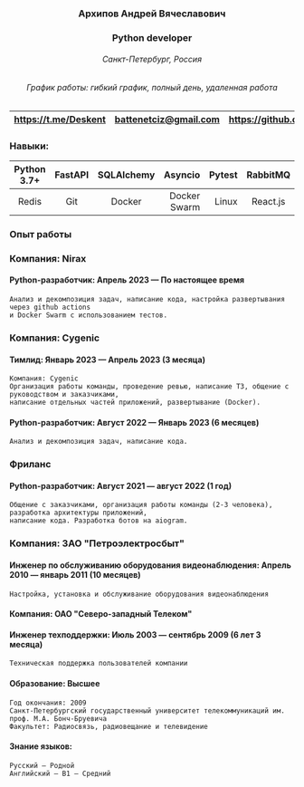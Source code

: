 ### <center> Архипов Андрей Вячеславович
### <center> Python developer</center>
###### <center>Санкт-Петербург, Россия</center>
###### <center>График работы: гибкий график, полный день, удаленная работа</center>

|<center><https://t.me/Deskent> | <center>[battenetciz@gmail.com](battenetciz@gmail.com) | <center><https://github.com/Deskent> |
|------------------------------:|-------------------------------------------------------:|-------------------------------------:|

### Навыки:
| Python 3.7+     |   FastAPI    |      SQLAlchemy |<center>Asyncio| Pytest |          RabbitMQ | PostgreSQL |
|-----------------|:------------:|----------------:|--------------:|-------:|------------------:|-----------:|
| <center>Redis   | <center>Git  | <center>Docker  | Docker Swarm  | Linux  | <center>React.js  |   HTML/CSS |

### Опыт работы
### Компания: Nirax 
#### Python-разработчик: Апрель 2023 — По настоящее время
    Анализ и декомпозиция задач, написание кода, настройка развертывания через github actions 
    и Docker Swarm с использованием тестов.
### Компания: Cygenic 
#### Тимлид: Январь 2023 — Апрель 2023 (3 месяца)
    Компания: Cygenic
    Организация работы команды, проведение ревью, написание ТЗ, общение с руководством и заказчиками, 
    написание отдельных частей приложений, развертывание (Docker).
#### Python-разработчик: Август 2022 — Январь 2023 (6 месяцев)
    Анализ и декомпозиция задач, написание кода.
### Фриланс
#### Python-разработчик: Август 2021 — август 2022 (1 год)
    Общение с заказчиками, организация работы команды (2-3 человека), разработка архитектуры приложений,
    написание кода. Разработка ботов на aiogram.
### Компания: ЗАО "Петроэлектросбыт"
#### Инженер по обслуживанию оборудования видеонаблюдения: Апрель 2010 — январь 2011 (10 месяцев)
    Настройка, установка и обслуживание оборудования видеонаблюдения
#### Компания: ОАО "Северо-западный Телеком"
#### Инженер техподдержки: Июль 2003 — сентябрь 2009 (6 лет 3 месяца)   
    Техническая поддержка пользователей компании
####  Образование: Высшее
    Год окончания: 2009
    Санкт-Петербургский государственный университет телекоммуникаций им. проф. М.А. Бонч-Бруевича
    Факультет: Радиосвязь, радиовещание и телевидение
#### Знание языков:
    Русский — Родной
    Английский — B1 — Средний

